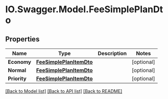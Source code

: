 # IO.Swagger.Model.FeeSimplePlanDto
## Properties

Name | Type | Description | Notes
------------ | ------------- | ------------- | -------------
**Economy** | [**FeeSimplePlanItemDto**](FeeSimplePlanItemDto.md) |  | [optional] 
**Normal** | [**FeeSimplePlanItemDto**](FeeSimplePlanItemDto.md) |  | [optional] 
**Priority** | [**FeeSimplePlanItemDto**](FeeSimplePlanItemDto.md) |  | [optional] 

[[Back to Model list]](../README.md#documentation-for-models) [[Back to API list]](../README.md#documentation-for-api-endpoints) [[Back to README]](../README.md)

